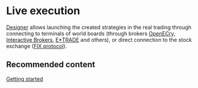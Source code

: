 # Live execution

[Designer](Designer.md) allows launching the created strategies in the real trading through connecting to terminals of world boards (through brokers [OpenECry](OEC.md), [Interactive Brokers](IB.md), [E\*TRADE](ETrade.md) and others), or direct connection to the stock exchange ([FIX protocol](Fix.md)). 

## Recommended content

[Getting started](Designer_Add_strategy_Live_trade.md)
